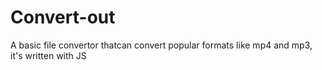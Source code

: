 # Convert-out
A basic file convertor thatcan convert popular formats like mp4 and mp3, it's written with JS
